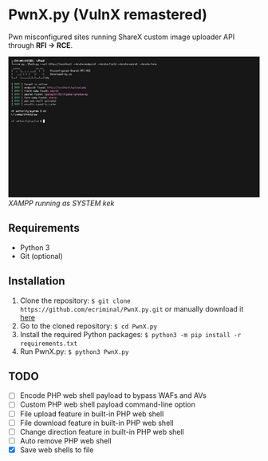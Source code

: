 # PwnX.py (VulnX remastered)

 Pwn misconfigured sites running ShareX custom image uploader API through **RFI -> RCE**.

![alt](https://raw.githubusercontent.com/ecriminal/PwnX.py/master/img/PwnX.png)
*XAMPP running as SYSTEM kek*

## Requirements

* Python 3
* Git (optional)

## Installation

1. Clone the repository: `$ git clone https://github.com/ecriminal/PwnX.py.git` or manually download it [here](https://github.com/ecriminal/PwnX.py/archive/master.zip)
2. Go to the cloned repository: `$ cd PwnX.py`
3. Install the required Python packages: `$ python3 -m pip install -r requirements.txt`
4. Run PwnX.py: `$ python3 PwnX.py`

## TODO

* [ ] Encode PHP web shell payload to bypass WAFs and AVs
* [ ] Custom PHP web shell payload command-line option
* [ ] File upload feature in built-in PHP web shell
* [ ] File download feature in built-in PHP web shell
* [ ] Change direction feature in built-in PHP web shell
* [ ] Auto remove PHP web shell
* [x] Save web shells to file
